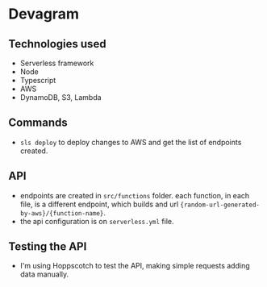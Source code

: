 # Devagram
## Technologies used
 - Serverless framework
 - Node
 - Typescript
 - AWS
  - DynamoDB, S3, Lambda
 
## Commands
 - `sls deploy` to deploy changes to AWS and get the list of endpoints created.

## API
 - endpoints are created in `src/functions` folder. each function, in each file, is a different endpoint, which builds and url `{random-url-generated-by-aws}/{function-name}`.
 - the api configuration is on `serverless.yml` file.

## Testing the API
 - I'm using Hoppscotch to test the API, making simple requests adding data manually.
